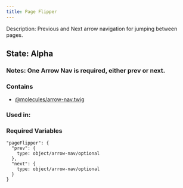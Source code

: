 ```yaml
---
title: Page Flipper
---
```

Description: Previous and Next arrow navigation for jumping between pages.

## State: Alpha

### Notes: One Arrow Nav is required, either prev or next.

### Contains
- [@molecules/arrow-nav.twig](?p=molecules-arrow-nav)

### Used in:

### Required Variables

~~~
"pageFlipper": {
  "prev": {
    type: object/arrow-nav/optional
  },
  "next": {
    type: object/arrow-nav/optional
  }
}
~~~


